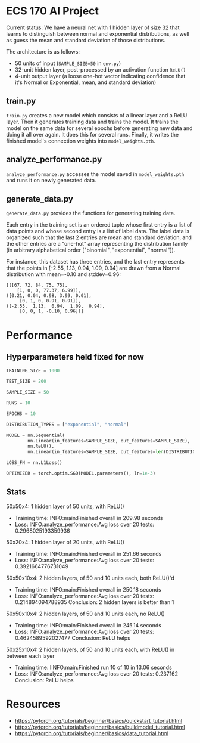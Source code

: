 # ECS 170 AI Project
Current status: We have a neural net with 1 hidden layer of size 32 that learns
to distinguish between normal and exponential distributions, as well as guess
the mean and standard deviation of those distributions.

The architecture is as follows:
* 50 units of input (`SAMPLE_SIZE=50` in `env.py`)
* 32-unit hidden layer, post-processed by an activation function `ReLU()`
* 4-unit output layer (a loose one-hot vector indicating confidence that it's
  Normal or Exponential, mean, and standard deviation)

## train.py
`train.py` creates a new model which consists of a linear layer and a ReLU
layer. Then it generates training data and trains the model. It trains the model
on the same data for several epochs before generating new data and doing it all
over again. It does this for several runs. Finally, it writes the finished
model's connection weights into `model_weights.pth`.

## analyze_performance.py
`analyze_performance.py` accesses the model saved in `model_weights.pth` and
runs it on newly generated data.

## generate_data.py
`generate_data.py` provides the functions for generating training data.

Each entry in the training set is an ordered tuple whose first entry is a list
of data points and whose second entry is a list of label data. The label data is
organized such that the last 2 entries are mean and standard deviation, and the
other entries are a "one-hot" array representing the distribution family (in
arbitrary alphabetical order ["binomial", "exponential", "normal"]).

For instance, this dataset has three entries, and the last entry represents that
the points in [-2.55, 1.13, 0.94, 1.09, 0.94] are drawn from a Normal
distribution with mean=-0.10 and stddev=0.96:

```
[([67, 72, 84, 75, 75],
	[1, 0, 0, 77.37, 6.99]),
([0.21, 0.04, 0.98, 3.99, 0.01],
	 [0, 1, 0, 0.91, 0.91]),
([-2.55,  1.13,  0.94,  1.09,  0.94],
	 [0, 0, 1, -0.10, 0.96])]
```
# Performance
## Hyperparameters held fixed for now
```python
TRAINING_SIZE = 1000

TEST_SIZE = 200

SAMPLE_SIZE = 50

RUNS = 10

EPOCHS = 10

DISTRIBUTION_TYPES = ["exponential", "normal"]

MODEL = nn.Sequential(
        nn.Linear(in_features=SAMPLE_SIZE, out_features=SAMPLE_SIZE),
        nn.ReLU(),
        nn.Linear(in_features=SAMPLE_SIZE, out_features=len(DISTRIBUTION_TYPES)+2))

LOSS_FN = nn.L1Loss()

OPTIMIZER = torch.optim.SGD(MODEL.parameters(), lr=1e-3)
```

## Stats
50x50x4: 1 hidden layer of 50 units, with ReLU()
* Training time: INFO:main:Finished overall in 209.98 seconds
* Loss: INFO:analyze_performance:Avg loss over 20 tests: 0.2968025193359936

50x20x4: 1 hidden layer of 20 units, with ReLU()
* Training time: INFO:main:Finished overall in 251.66 seconds
* Loss: INFO:analyze_performance:Avg loss over 20 tests: 0.3921664776731049

50x50x10x4: 2 hidden layers, of 50 and 10 units each, both ReLU()'d
* Training time: INFO:main:Finished overall in 250.18 seconds
* Loss: INFO:analyze_performance:Avg loss over 20 tests: 0.214894094788935
Conclusion: 2 hidden layers is better than 1

50x50x10x4: 2 hidden layers, of 50 and 10 units each, no ReLU()
* Training time: INFO:main:Finished overall in 245.14 seconds
* Loss: INFO:analyze_performance:Avg loss over 20 tests: 0.4624589592027477
Conclusion: ReLU helps

50x25x10x4: 2 hidden layers, of 50 and 10 units each, with ReLU() in between each layer
* Training time: IINFO:main:Finished run 10 of 10 in 13.06 seconds
* Loss: INFO:analyze_performance:Avg loss over 20 tests: 0.237162
Conclusion: ReLU helps


# Resources
* https://pytorch.org/tutorials/beginner/basics/quickstart_tutorial.html
* https://pytorch.org/tutorials/beginner/basics/buildmodel_tutorial.html
* https://pytorch.org/tutorials/beginner/basics/data_tutorial.html

